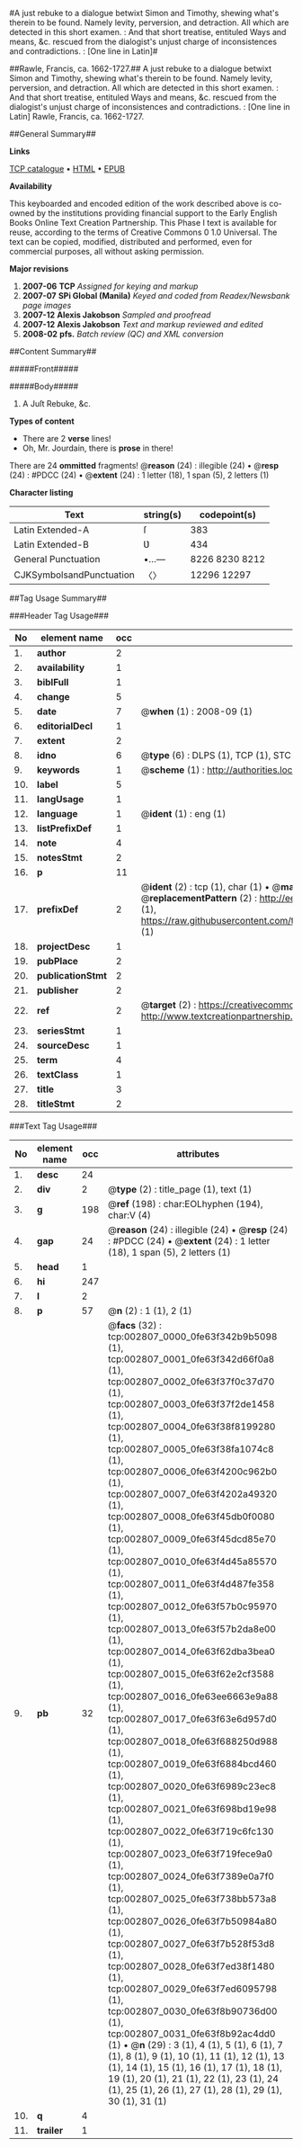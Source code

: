 #A just rebuke to a dialogue betwixt Simon and Timothy, shewing what's therein to be found. Namely levity, perversion, and detraction. All which are detected in this short examen. : And that short treatise, entituled Ways and means, &c. rescued from the dialogist's unjust charge of inconsistences and contradictions. : [One line in Latin]#

##Rawle, Francis, ca. 1662-1727.##
A just rebuke to a dialogue betwixt Simon and Timothy, shewing what's therein to be found. Namely levity, perversion, and detraction. All which are detected in this short examen. : And that short treatise, entituled Ways and means, &c. rescued from the dialogist's unjust charge of inconsistences and contradictions. : [One line in Latin]
Rawle, Francis, ca. 1662-1727.

##General Summary##

**Links**

[TCP catalogue](http://www.ota.ox.ac.uk/tcp/)  • 
[HTML](http://tei.it.ox.ac.uk/tcp/Texts-HTML/free/N02/N02365.html)  • 
[EPUB](http://tei.it.ox.ac.uk/tcp/Texts-EPUB/free/N02/N02365.epub)

**Availability**

This keyboarded and encoded edition of the
	       work described above is co-owned by the institutions
	       providing financial support to the Early English Books
	       Online Text Creation Partnership. This Phase I text is
	       available for reuse, according to the terms of Creative
	       Commons 0 1.0 Universal. The text can be copied,
	       modified, distributed and performed, even for
	       commercial purposes, all without asking permission.

**Major revisions**

1. __2007-06__ __TCP__ *Assigned for keying and markup*
1. __2007-07__ __SPi Global (Manila)__ *Keyed and coded from Readex/Newsbank page images*
1. __2007-12__ __Alexis Jakobson__ *Sampled and proofread*
1. __2007-12__ __Alexis Jakobson__ *Text and markup reviewed and edited*
1. __2008-02__ __pfs.__ *Batch review (QC) and XML conversion*

##Content Summary##

#####Front#####

#####Body#####

1. A Juſt Rebuke, &c.

**Types of content**

  * There are 2 **verse** lines!
  * Oh, Mr. Jourdain, there is **prose** in there!

There are 24 **ommitted** fragments! 
 @__reason__ (24) : illegible (24)  •  @__resp__ (24) : #PDCC (24)  •  @__extent__ (24) : 1 letter (18), 1 span (5), 2 letters (1)

**Character listing**


|Text|string(s)|codepoint(s)|
|---|---|---|
|Latin Extended-A|ſ|383|
|Latin Extended-B|Ʋ|434|
|General Punctuation|•…—|8226 8230 8212|
|CJKSymbolsandPunctuation|〈〉|12296 12297|

##Tag Usage Summary##

###Header Tag Usage###

|No|element name|occ|attributes|
|---|---|---|---|
|1.|__author__|2||
|2.|__availability__|1||
|3.|__biblFull__|1||
|4.|__change__|5||
|5.|__date__|7| @__when__ (1) : 2008-09 (1)|
|6.|__editorialDecl__|1||
|7.|__extent__|2||
|8.|__idno__|6| @__type__ (6) : DLPS (1), TCP (1), STC (1), NOTIS (1), IMAGE-SET (1), EVANS-CITATION (1)|
|9.|__keywords__|1| @__scheme__ (1) : http://authorities.loc.gov/ (1)|
|10.|__label__|5||
|11.|__langUsage__|1||
|12.|__language__|1| @__ident__ (1) : eng (1)|
|13.|__listPrefixDef__|1||
|14.|__note__|4||
|15.|__notesStmt__|2||
|16.|__p__|11||
|17.|__prefixDef__|2| @__ident__ (2) : tcp (1), char (1)  •  @__matchPattern__ (2) : ([0-9\-]+):([0-9IVX]+) (1), (.+) (1)  •  @__replacementPattern__ (2) : http://eebo.chadwyck.com/downloadtiff?vid=$1&page=$2 (1), https://raw.githubusercontent.com/textcreationpartnership/Texts/master/tcpchars.xml#$1 (1)|
|18.|__projectDesc__|1||
|19.|__pubPlace__|2||
|20.|__publicationStmt__|2||
|21.|__publisher__|2||
|22.|__ref__|2| @__target__ (2) : https://creativecommons.org/publicdomain/zero/1.0/ (1), http://www.textcreationpartnership.org/docs/. (1)|
|23.|__seriesStmt__|1||
|24.|__sourceDesc__|1||
|25.|__term__|4||
|26.|__textClass__|1||
|27.|__title__|3||
|28.|__titleStmt__|2||


###Text Tag Usage###

|No|element name|occ|attributes|
|---|---|---|---|
|1.|__desc__|24||
|2.|__div__|2| @__type__ (2) : title_page (1), text (1)|
|3.|__g__|198| @__ref__ (198) : char:EOLhyphen (194), char:V (4)|
|4.|__gap__|24| @__reason__ (24) : illegible (24)  •  @__resp__ (24) : #PDCC (24)  •  @__extent__ (24) : 1 letter (18), 1 span (5), 2 letters (1)|
|5.|__head__|1||
|6.|__hi__|247||
|7.|__l__|2||
|8.|__p__|57| @__n__ (2) : 1 (1), 2 (1)|
|9.|__pb__|32| @__facs__ (32) : tcp:002807_0000_0fe63f342b9b5098 (1), tcp:002807_0001_0fe63f342d66f0a8 (1), tcp:002807_0002_0fe63f37f0c37d70 (1), tcp:002807_0003_0fe63f37f2de1458 (1), tcp:002807_0004_0fe63f38f8199280 (1), tcp:002807_0005_0fe63f38fa1074c8 (1), tcp:002807_0006_0fe63f4200c962b0 (1), tcp:002807_0007_0fe63f4202a49320 (1), tcp:002807_0008_0fe63f45db0f0080 (1), tcp:002807_0009_0fe63f45dcd85e70 (1), tcp:002807_0010_0fe63f4d45a85570 (1), tcp:002807_0011_0fe63f4d487fe358 (1), tcp:002807_0012_0fe63f57b0c95970 (1), tcp:002807_0013_0fe63f57b2da8e00 (1), tcp:002807_0014_0fe63f62dba3bea0 (1), tcp:002807_0015_0fe63f62e2cf3588 (1), tcp:002807_0016_0fe63ee6663e9a88 (1), tcp:002807_0017_0fe63f63e6d957d0 (1), tcp:002807_0018_0fe63f688250d988 (1), tcp:002807_0019_0fe63f6884bcd460 (1), tcp:002807_0020_0fe63f6989c23ec8 (1), tcp:002807_0021_0fe63f698bd19e98 (1), tcp:002807_0022_0fe63f719c6fc130 (1), tcp:002807_0023_0fe63f719fece9a0 (1), tcp:002807_0024_0fe63f7389e0a7f0 (1), tcp:002807_0025_0fe63f738bb573a8 (1), tcp:002807_0026_0fe63f7b50984a80 (1), tcp:002807_0027_0fe63f7b528f53d8 (1), tcp:002807_0028_0fe63f7ed38f1480 (1), tcp:002807_0029_0fe63f7ed6095798 (1), tcp:002807_0030_0fe63f8b90736d00 (1), tcp:002807_0031_0fe63f8b92ac4dd0 (1)  •  @__n__ (29) : 3 (1), 4 (1), 5 (1), 6 (1), 7 (1), 8 (1), 9 (1), 10 (1), 11 (1), 12 (1), 13 (1), 14 (1), 15 (1), 16 (1), 17 (1), 18 (1), 19 (1), 20 (1), 21 (1), 22 (1), 23 (1), 24 (1), 25 (1), 26 (1), 27 (1), 28 (1), 29 (1), 30 (1), 31 (1)|
|10.|__q__|4||
|11.|__trailer__|1||

